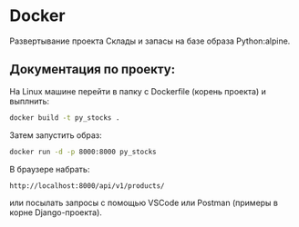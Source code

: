 # Docker

 Развертывание проекта Склады и запасы на базе образа Python:alpine.

## Документация по проекту:

На Linux машине перейти в папку с Dockerfile (корень проекта) и выплнить:

```bash
docker build -t py_stocks .
```

Затем запустить образ:

```bash
docker run -d -p 8000:8000 py_stocks
```

В браузере набрать:

```base
http://localhost:8000/api/v1/products/
```

или посылать запросы с помощью VSCode или Postman (примеры в корне Django-проекта).